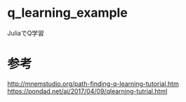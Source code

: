 # q_learning_example
JuliaでQ学習
# 参考
http://mnemstudio.org/path-finding-q-learning-tutorial.htm <br>
https://pondad.net/ai/2017/04/09/qlearning-tutrial.html
